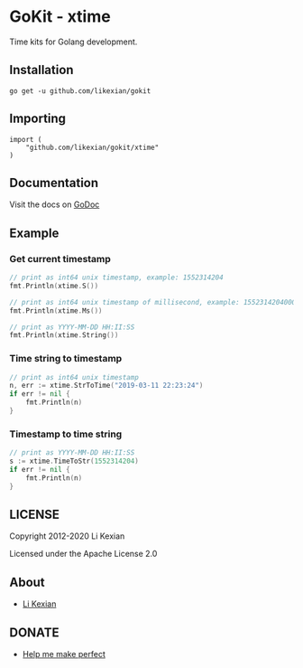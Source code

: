 # GoKit - xtime

Time kits for Golang development.

## Installation

    go get -u github.com/likexian/gokit

## Importing

    import (
        "github.com/likexian/gokit/xtime"
    )

## Documentation

Visit the docs on [GoDoc](https://godoc.org/github.com/likexian/gokit/xtime)

## Example

### Get current timestamp

```go
// print as int64 unix timestamp, example: 1552314204
fmt.Println(xtime.S())

// print as int64 unix timestamp of millisecond, example: 1552314204000
fmt.Println(xtime.Ms())

// print as YYYY-MM-DD HH:II:SS
fmt.Println(xtime.String())
```

### Time string to timestamp

```go
// print as int64 unix timestamp
n, err := xtime.StrToTime("2019-03-11 22:23:24")
if err != nil {
    fmt.Println(n)
}
```

### Timestamp to time string

```go
// print as YYYY-MM-DD HH:II:SS
s := xtime.TimeToStr(1552314204)
if err != nil {
    fmt.Println(n)
}
```

## LICENSE

Copyright 2012-2020 Li Kexian

Licensed under the Apache License 2.0

## About

- [Li Kexian](https://www.likexian.com/)

## DONATE

- [Help me make perfect](https://www.likexian.com/donate/)

